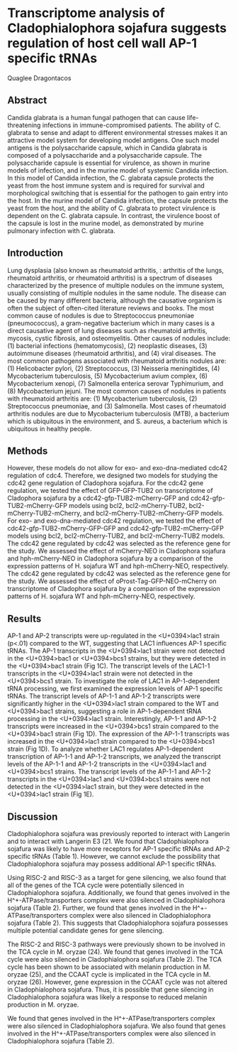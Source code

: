 # Transcriptome analysis of Cladophialophora sojafura suggests regulation of host cell wall AP-1 specific tRNAs
Quaglee Dragontacos


## Abstract
Candida glabrata is a human fungal pathogen that can cause life-threatening infections in immune-compromised patients. The ability of C. glabrata to sense and adapt to different environmental stresses makes it an attractive model system for developing model antigens. One such model antigens is the polysaccharide capsule, which in Candida glabrata is composed of a polysaccharide and a polysaccharide capsule. The polysaccharide capsule is essential for virulence, as shown in murine models of infection, and in the murine model of systemic Candida infection. In this model of Candida infection, the C. glabrata capsule protects the yeast from the host immune system and is required for survival and morphological switching that is essential for the pathogen to gain entry into the host. In the murine model of Candida infection, the capsule protects the yeast from the host, and the ability of C. glabrata to protect virulence is dependent on the C. glabrata capsule. In contrast, the virulence boost of the capsule is lost in the murine model, as demonstrated by murine pulmonary infection with C. glabrata.


## Introduction
Lung dysplasia (also known as rheumatoid arthritis, : arthritis of the lungs, rheumatoid arthritis, or rheumatoid arthritis) is a spectrum of diseases characterized by the presence of multiple nodules on the immune system, usually consisting of multiple nodules in the same nodule. The disease can be caused by many different bacteria, although the causative organism is often the subject of often-cited literature reviews and books. The most common cause of nodules is due to Streptococcus pneumoniae (pneumococcus), a gram-negative bacterium which in many cases is a direct causative agent of lung diseases such as rheumatoid arthritis, mycosis, cystic fibrosis, and osteomyelitis. Other causes of nodules include: (1) bacterial infections (hematomycosis), (2) neoplastic diseases, (3) autoimmune diseases (rheumatoid arthritis), and (4) viral diseases. The most common pathogens associated with rheumatoid arthritis nodules are: (1) Helicobacter pylori, (2) Streptococcus, (3) Neisseria meningitides, (4) Mycobacterium tuberculosis, (5) Mycobacterium avium complex, (6) Mycobacterium xenopi, (7) Salmonella enterica serovar Typhimurium, and (8) Mycobacterium jejuni. The most common causes of nodules in patients with rheumatoid arthritis are: (1) Mycobacterium tuberculosis, (2) Streptococcus pneumoniae, and (3) Salmonella. Most cases of rheumatoid arthritis nodules are due to Mycobacterium tuberculosis (MTB), a bacterium which is ubiquitous in the environment, and S. aureus, a bacterium which is ubiquitous in healthy people.


## Methods
However, these models do not allow for exo- and exo-dna-mediated cdc42 regulation of cdc4. Therefore, we designed two models for studying the cdc42 gene regulation of Cladophora sojafura. For the cdc42 gene regulation, we tested the effect of GFP-GFP-TUB2 on transcriptome of Cladophora sojafura by a cdc42-gfp-TUB2-mCherry-GFP and cdc42-gfp-TUB2-mCherry-GFP models using bcl2, bcl2-mCherry-TUB2, bcl2-mCherry-TUB2-mCherry, and bcl2-mCherry-TUB2-mCherry-GFP models. For exo- and exo-dna-mediated cdc42 regulation, we tested the effect of cdc42-gfp-TUB2-mCherry-GFP-GFP and cdc42-gfp-TUB2-mCherry-GFP models using bcl2, bcl2-mCherry-TUB2, and bcl2-mCherry-TUB2 models. The cdc42 gene regulated by cdc42 was selected as the reference gene for the study. We assessed the effect of mCherry-NEO in Cladophora sojafura and hph-mCherry-NEO in Cladophora sojafura by a comparison of the expression patterns of H. sojafura WT and hph-mCherry-NEO, respectively. The cdc42 gene regulated by cdc42 was selected as the reference gene for the study. We assessed the effect of oProst-Tag-GFP-NEO-mCherry on transcriptome of Cladophora sojafura by a comparison of the expression patterns of H. sojafura WT and hph-mCherry-NEO, respectively.


## Results
AP-1 and AP-2 transcripts were up-regulated in the <U+0394>lac1 strain (p<.01) compared to the WT, suggesting that LAC1 influences AP-1 specific tRNAs. The AP-1 transcripts in the <U+0394>lac1 strain were not detected in the <U+0394>bac1 or <U+0394>bcs1 strains, but they were detected in the <U+0394>bac1 strain (Fig 1C). The transcript levels of the LAC1-1 transcripts in the <U+0394>lac1 strain were not detected in the <U+0394>bcs1 strain. To investigate the role of LAC1 in AP-1-dependent tRNA processing, we first examined the expression levels of AP-1 specific tRNAs. The transcript levels of AP-1-1 and AP-1-2 transcripts were significantly higher in the <U+0394>lac1 strain compared to the WT and <U+0394>bac1 strains, suggesting a role in AP-1-dependent tRNA processing in the <U+0394>lac1 strain. Interestingly, AP-1-1 and AP-1-2 transcripts were increased in the <U+0394>bcs1 strain compared to the <U+0394>bac1 strain (Fig 1D). The expression of the AP-1-1 transcripts was increased in the <U+0394>lac1 strain compared to the <U+0394>bcs1 strain (Fig 1D). To analyze whether LAC1 regulates AP-1-dependent transcription of AP-1-1 and AP-1-2 transcripts, we analyzed the transcript levels of the AP-1-1 and AP-1-2 transcripts in the <U+0394>lac1 and <U+0394>bcs1 strains. The transcript levels of the AP-1-1 and AP-1-2 transcripts in the <U+0394>lac1 and <U+0394>bcs1 strains were not detected in the <U+0394>lac1 strain, but they were detected in the <U+0394>lac1 strain (Fig 1E).


## Discussion
Cladophialophora sojafura was previously reported to interact with Langerin and to interact with Langerin E3 (21. We found that Cladophialophora sojafura was likely to have more receptors for AP-1 specific tRNAs and AP-2 specific tRNAs (Table 1). However, we cannot exclude the possibility that Cladophialophora sojafura may possess additional AP-1 specific tRNAs.

Using RISC-2 and RISC-3 as a target for gene silencing, we also found that all of the genes of the TCA cycle were potentially silenced in Cladophialophora sojafura. Additionally, we found that genes involved in the H^+-ATPase/transporters complex were also silenced in Cladophialophora sojafura (Table 2). Further, we found that genes involved in the H^+-ATPase/transporters complex were also silenced in Cladophialophora sojafura (Table 2). This suggests that Cladophialophora sojafura possesses multiple potential candidate genes for gene silencing.

The RISC-2 and RISC-3 pathways were previously shown to be involved in the TCA cycle in M. oryzae (24). We found that genes involved in the TCA cycle were also silenced in Cladophialophora sojafura (Table 2). The TCA cycle has been shown to be associated with melanin production in M. oryzae (25), and the CCAAT cycle is implicated in the TCA cycle in M. oryzae (26). However, gene expression in the CCAAT cycle was not altered in Cladophialophora sojafura. Thus, it is possible that gene silencing in Cladophialophora sojafura was likely a response to reduced melanin production in M. oryzae.

We found that genes involved in the H^+-ATPase/transporters complex were also silenced in Cladophialophora sojafura. We also found that genes involved in the H^+-ATPase/transporters complex were also silenced in Cladophialophora sojafura (Table 2).
